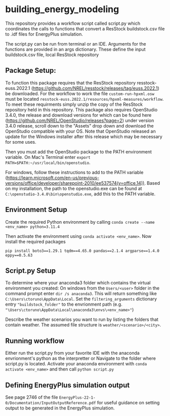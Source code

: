 # building_energy_modeling

This repository provides a workflow script called script.py which coordinates the calls to functions that convert a ResStock buildstock.csv file to .idf files for EnergyPlus simulation. 

The script.py can be run from terminal or an IDE. Arguments for the functions are provided in an args dictionary. These define the input buildstock.csv file, local ResStock repository

## Package Setup:

To function this package requires that the ResStock repository resstock-euss.2022.1 (https://github.com/NREL/resstock/releases/tag/euss.2022.1) be downloaded. For the workflow to work the file ```custom-run-hpxml.osw``` must be located ```resstock-euss.2022.1/resources/hpxml-measures/workflow```. To meet these requirments simply unzip the copy of the ResStock repository held in this repository. This package also requires OpenStudio 3.4.0, the release and download versions for which can be found here (https://github.com/NREL/OpenStudio/releases?page=2) under version 3.4.0 release, scroll down to the "Assets" drop down and download the OpenStudio compatible with your OS. Note that OpenStudio released an update for the Windows installer after this release which may be necessary for some uses. 

Then you must add the OpenStudio package to the PATH environment variable. 
On Mac's Terminal enter ```export PATH=$PATH:~/usr/local/bin/openstudio```. 
        
For windows, follow these instructions to add to the PATH variable (https://learn.microsoft.com/en-us/previous-versions/office/developer/sharepoint-2010/ee537574(v=office.14)). Based on my installation, the path to the openstudio.exe can be found at ```C:\openstudio-3.4.0\bin\openstudio.exe```, add this to the PATH variable. 

## Environment Setup
Create the required Python environment by calling ```conda create --name <env_name> python=3.11.4```

Then activate the environment using ```conda activate <env_name>```. Now install the required packages 

```pip install boto3==1.29.1 tqdm==4.65.0 pandas==2.1.4 argparse==1.4.0 eppy==0.5.63```

## Script.py Setup

To determine where your anaconda3 folder which contains the virtual environment you created: On windows from the ```Users/<user>``` folder in the command prompt enter ```dir /s anaconda3```. This will return something like ```C:\Users\ctoruno\AppData\Local```. Set the ```filtering_arguments``` dictionary entry ```"buildstock_folder"``` to the envrionment path (e.g. ```"\Users\ctoruno\AppData\Local\anaconda3\envs\<env_name>"```)

Describe the weather scenarios you want to run by listing the folders that contain weather. The assumed file structure is ```weather/<scenario>/<city>```. 

## Running workflow
    
Either run the script.py from your favorite IDE with the anaconda envrionment's python as the interpretter or Navigate to the folder where script.py is located. Activate your anaconda environment with ```conda activate <env_name>``` and then call ```python script.py```

## Defining EnergyPlus simulation output
See page 2746 of the file ```EnergyPlus-22-1-0/Documentation/InputOutputReference.pdf``` for useful guidance on setting output to be generated in the EnergyPlus simulation. 

